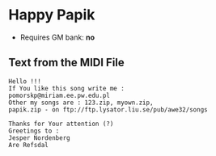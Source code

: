 # Happy Papik

* Requires GM bank: **no**

## Text from the MIDI File
```
Hello !!!
If You like this song write me :
pomorskp@miriam.ee.pw.edu.pl
Other my songs are : 123.zip, myown.zip,
papik.zip - on ftp://ftp.lysator.liu.se/pub/awe32/songs

Thanks for Your attention (?)
Greetings to :
Jesper Nordenberg
Are Refsdal
```

